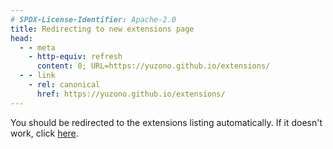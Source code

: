 ```yaml
---
# SPDX-License-Identifier: Apache-2.0
title: Redirecting to new extensions page
head:
  - - meta 
    - http-equiv: refresh
      content: 0; URL=https://yuzono.github.io/extensions/
  - - link
    - rel: canonical
      href: https://yuzono.github.io/extensions/ 
---
```


You should be redirected to the extensions listing automatically. If it doesn't
work, click [here](/extensions/).